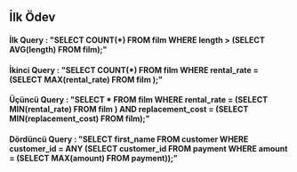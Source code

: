 ## İlk Ödev

#### İlk Query : "SELECT COUNT(*) FROM film WHERE length > (SELECT AVG(length) FROM film);"
#### İkinci Query : "SELECT COUNT(*) FROM film WHERE rental_rate = (SELECT MAX(rental_rate) FROM film );"
#### Üçüncü Query : "SELECT * FROM film WHERE rental_rate = (SELECT MIN(rental_rate) FROM film ) AND replacement_cost = (SELECT MIN(replacement_cost) FROM film);"
#### Dördüncü Query : "SELECT first_name FROM customer WHERE customer_id = ANY (SELECT customer_id FROM payment WHERE amount = (SELECT MAX(amount) FROM payment));"